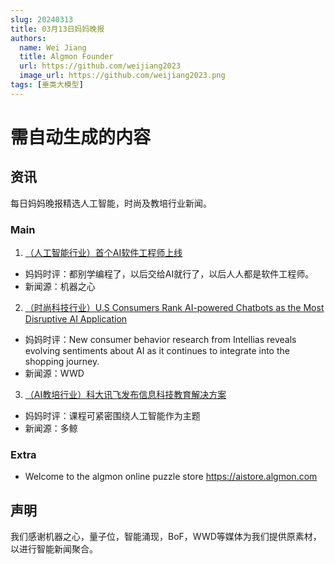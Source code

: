 ```yaml
---
slug: 20240313
title: 03月13日妈妈晚报
authors:
  name: Wei Jiang
  title: Algmon Founder
  url: https://github.com/weijiang2023
  image_url: https://github.com/weijiang2023.png
tags: [垂类大模型]
---
```


# 需自动生成的内容
## 资讯
每日妈妈晚报精选人工智能，时尚及教培行业新闻。

### Main

1. [（人工智能行业）首个AI软件工程师上线](https://mp.weixin.qq.com/s/QkkYAilf4_XZyBRqSIEL2Q)
* 妈妈时评：都别学编程了，以后交给AI就行了，以后人人都是软件工程师。
* 新闻源：机器之心

2. [（时尚科技行业）U.S Consumers Rank AI-powered Chatbots as the Most Disruptive AI Application](https://wwd.com/business-news/technology/ai-chatbots-most-disruptive-ai-application-shopping-1236224730/)
* 妈妈时评：New consumer behavior research from Intellias reveals evolving sentiments about AI as it continues to integrate into the shopping journey.
* 新闻源：WWD

3. [（AI教培行业）科大讯飞发布信息科技教育解决方案](https://mp.weixin.qq.com/s/m38-WTxgLWgEmXBl0WsLMQ)
* 妈妈时评：课程可紧密围绕人工智能作为主题
* 新闻源：多鲸

### Extra
* Welcome to the algmon online puzzle store https://aistore.algmon.com

## 声明

我们感谢机器之心，量子位，智能涌现，BoF，WWD等媒体为我们提供原素材，以进行智能新闻聚合。